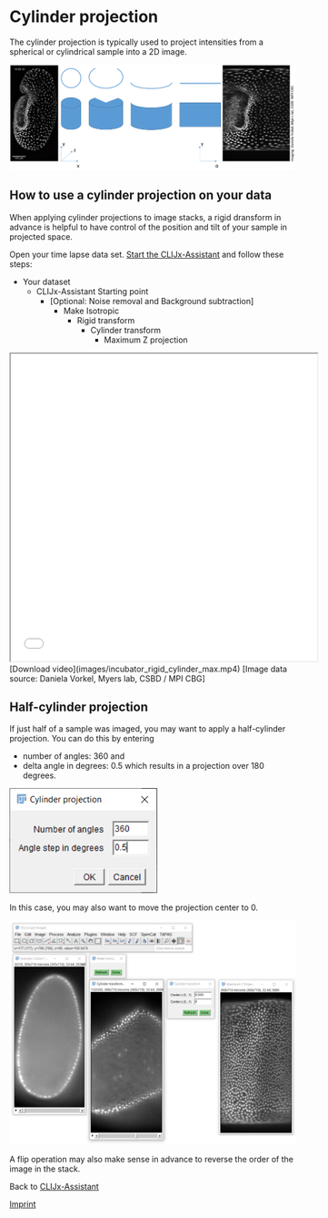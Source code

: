 # Cylinder projection
The cylinder projection is typically used to project intensities from a spherical or cylindrical sample into a 2D image.

![Image](images/cylinder_projection.png)

## How to use a cylinder projection on your data
When applying cylinder projections to image stacks, a rigid dransform in advance is helpful to have control of the position and tilt of your sample in projected space.


Open your time lapse data set. [Start the CLIJx-Assistant](https://clij.github.io/assistant/getting_started) and follow these steps:

* Your dataset
  * CLIJx-Assistant Starting point
    * [Optional: Noise removal and Background subtraction]
      * Make Isotropic
        * Rigid transform
          * Cylinder transform
            * Maximum Z projection

<iframe src="images/incubator_rigid_cylinder_max.mp4" width="540" height="540"></iframe>
[Download video](images/incubator_rigid_cylinder_max.mp4) [Image data source: Daniela Vorkel, Myers lab, CSBD / MPI CBG]

## Half-cylinder projection
If just half of a sample was imaged, you may want to apply a half-cylinder projection. 
You can do this by entering 
* number of angles: 360 and
* delta angle in degrees: 0.5
which results in a projection over 180 degrees. 

![Image](images/half_cylinder_projection.png)

In this case, you may also want to move the projection center to 0.  

![Image](images/half_cylinder_projection1.png)

A flip operation may also make sense in advance to reverse the order of the image in the stack.

Back to [CLIJx-Assistant](https://clij.github.io/assistant)

[Imprint](https://clij.github.io/imprint)
